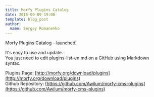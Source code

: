 ```yaml
---
title: Morfy Plugins Catalog
date: 2015-09-09 19:00
template: blog_post
author:
  name: Sergey Romanenko
---
```


Morfy Plugins Catalog - launched!  

It's easy to use and update.   
You just need to edit plugins-list-en.md on a GitHub using Markdown syntax.  

Plugins Page: [http://morfy.org/download/plugins](http://morfy.org/download/plugins)  
Github Repository: [https://github.com/Awilum/morfy-cms-plugins](https://github.com/Awilum/morfy-cms-plugins)  
